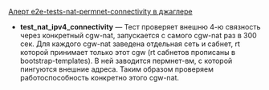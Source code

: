 [Алерт e2e-tests-nat-permnet-connectivity в джаглере](https://juggler.yandex-team.ru/aggregate_checks/?query=service%3De2e-tests-nat-permnet-connectivity)

- **test_nat_ipv4_connectivity** — Тест проверяет внешню 4-ю связность через конкретный cgw-nat, запускается с самого cgw-nat раз в 300 сек. Для каждого cgw-nat заведена отдельная сеть и сабнет, rt которой принимает только этот cgw (rt сабнетов прописаны в bootstrap-templates). В ней заводится пермнет-вм, с которой пингуются внешние адреса. Таким образом проверяем работоспособность конкретно этого cgw-nat.